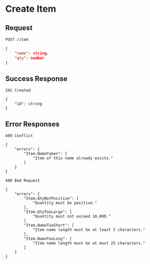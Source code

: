 # Create Item

## Request

`POST /item`
```json
{
    "name": string,
    "qty": number
}
```


## Success Response

```
201 Created

{
    "id": string
}
```


## Error Responses

```
409 Conflict

{
    "errors": {
        "Item.NameTaken": [
            "Item of this name already exists."
        ]
    }
}
```

```
400 Bad Request

{
    "errors": {
        "Item.QtyNotPositive": [
            "Quantity must be positive."
        ],
        "Item.QtyTooLarge": [
            "Quantity must not exceed 10,000."
        ]
        "Item.NameTooShort": [
            "Item name length must be at least 3 characters."
        ],
        "Item.NameTooLong": [
            "Item name length must be at most 25 characters."
        ]
    }
}
```